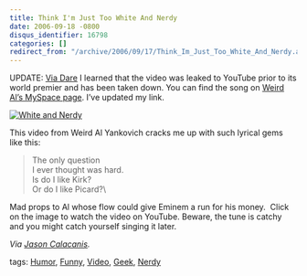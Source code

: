 ```yaml
---
title: Think I'm Just Too White And Nerdy
date: 2006-09-18 -0800
disqus_identifier: 16798
categories: []
redirect_from: "/archive/2006/09/17/Think_Im_Just_Too_White_And_Nerdy.aspx/"
---
```


UPDATE: [Via
Dare](http://www.25hoursaday.com/weblog/PermaLink.aspx?guid=6d0d7279-44c6-4231-abad-240b34d6f8f0)
I learned that the video was leaked to YouTube prior to its world
premier and has been taken down. You can find the song on [Weird Al’s
MySpace page](http://www.myspace.com/weirdal). I’ve updated my link.

[![White and
Nerdy](https://haacked.com/images/haacked_com/WindowsLiveWriter/ThinkImJustTooWhiteAndNerdy_BC52/TooWhiteAndNerdy4.png)](http://www.myspace.com/weirdal)

This video from Weird Al Yankovich cracks me up with such lyrical gems
like this:

> The only question\
> I ever thought was hard.\
> Is do I like Kirk?\
> Or do I like Picard?\

Mad props to Al whose flow could give Eminem a run for his money.  Click
on the image to watch the video on YouTube. Beware, the tune is catchy
and you might catch yourself singing it later.

*Via [Jason Calacanis](http://www.calacanis.com/2006/09/18/wow/).*

tags: [Humor](http://technorati.com/tag/Humor),
[Funny](http://technorati.com/tag/Funny),
[Video](http://technorati.com/tag/Video),
[Geek](http://technorati.com/tag/Geek),
[Nerdy](http://technorati.com/tag/Nerdy)


